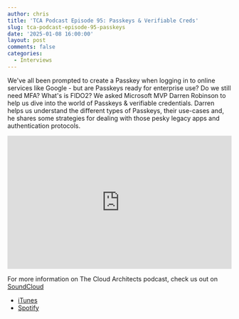 ```yaml
---
author: chris
title: 'TCA Podcast Episode 95: Passkeys & Verifiable Creds'
slug: tca-podcast-episode-95-passkeys
date: '2025-01-08 16:00:00'
layout: post
comments: false
categories:
  - Interviews
---
```

We've all been prompted to create a Passkey when logging in to online services like Google - but are Passkeys ready for enterprise use? Do we still need MFA? What's is FIDO2? We asked Microsoft MVP Darren Robinson to help us dive into the world of Passkeys & verifiable credentials. Darren helps us understand the different types of Passkeys, their use-cases and, he shares some strategies for dealing with those pesky legacy apps and authentication protocols.

<p><iframe width="100%" height="300" scrolling="no" frameborder="no" allow="autoplay" src="https://w.soundcloud.com/player/?url=https%3A//api.soundcloud.com/tracks/2004493275&color=%23ff5500&auto_play=false&hide_related=false&show_comments=true&show_user=true&show_reposts=false&show_teaser=true&visual=true"></iframe></p>

For more information on The Cloud Architects podcast, check us out on [SoundCloud](https://soundcloud.com/thecloudarchitects/)

*   [iTunes](https://itunes.apple.com/us/podcast/the-cloud-architects-podcast/id1264479296?mt=2)
*   [Spotify](https://open.spotify.com/show/1GIpALJ9upyupGLLGIbUBD)
